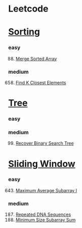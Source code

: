 # Leetcode

# [Sorting](https://leetcode.com/tag/sorting/)
### easy
88. [Merge Sorted Array](./MergeSortedArray(88).py)
### medium
658. [Find K Closest Elements](./FindKClosestElements(658).py)

# [Tree](https://leetcode.com/tag/tree/)
### easy

### medium
99.  [Recover Binary Search Tree](./RecoverBinarySearchTree(99).py)

# [Sliding Window](https://leetcode.com/tag/sliding-window/)
### easy
643.  [Maximum Average Subarray I](./MaximumAverageSubarrayI(643).py)

### medium
187. [Repeated DNA Sequences](./RepeatedDNASequences(187).py) 
209.  [Minimum Size Subarray Sum](./MinimumSizeSubarraySum(209).py)